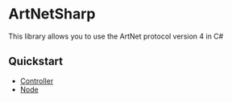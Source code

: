 # ArtNetSharp
This library allows you to use the ArtNet protocol version 4 in C#

## Quickstart
* [Controller](https://github.com/DMXControl/ArtNetSharp/blob/main/Examples/ControllerExample/Program.cs)
* [Node](https://github.com/DMXControl/ArtNetSharp/blob/main/Examples/NodeExample/Program.cs)
